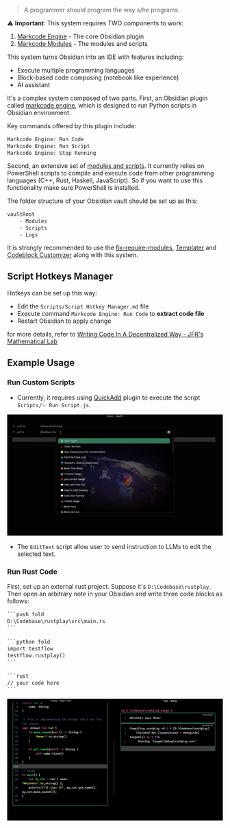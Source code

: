 > A programmer should program the way s/he programs.

⚠️ **Important**: This system requires TWO components to work:
1. [Markcode Engine](https://github.com/shuxueshuxue/Markcode-engine) - The core Obsidian plugin
2. [Markcode Modules](https://github.com/shuxueshuxue/Markcode-modules) - The modules and scripts

This system turns Obsidian into an IDE with features including:
- Execute multiple programming languages
- Block-based code composing (notebook like experience)
- AI assistant

It's a complex system composed of two parts.
First, an Obsidian plugin called [markcode engine](https://github.com/shuxueshuxue/Markcode-engine), which is designed to run Python scripts in Obsidian environment.

Key commands offered by this plugin include:

```
Markcode Engine: Run Code
Markcode Engine: Run Script
Markcode Engine: Stop Running
```

Second, an extensive set of [modules and scripts](https://github.com/shuxueshuxue/Markcode-modules). It currently relies on PowerShell scripts to compile and execute code from other programming languages (C++, Rust, Haskell, JavaScript). So if you want to use this functionality make sure PowerShell is installed.

The folder structure of your Obsidian vault should be set up as this:

```
vaultRoot
	- Modules
	- Scripts
	- Logs
```

It is strongly recommended to use the [fix-require-modules](https://github.com/mnaoumov/obsidian-fix-require-modules), [Templater]( https://github.com/SilentVoid13/Templater ) and [Codeblock Customizer](https://github.com/mugiwara85/CodeblockCustomizer) along with this system.

## Script Hotkeys Manager

Hotkeys can be set up this way:
- Edit the `Scripts/Script Hotkey Manager.md` file
- Execute command `Markcode Engine: Run Code` to **extract code file**
- Restart Obsidian to apply change

for more details, refer to [Writing Code In A Decentralized Way - JFR's Mathematical Lab](https://publish.obsidian.md/jeffry/Blogs/Markcode/Writing+Code+In+A+Decentralized+Way)

## Example Usage

### Run Custom Scripts

- Currently, it requires using [QuickAdd](https://github.com/chhoumann/quickadd) plugin to execute the script `Scripts/✨ Run Script.js`.

![](assets/Markcode%20engine%20document-1.png)

- The `EditText` script allow user to send instruction to LLMs to edit the selected text.

### Run Rust Code

First, set up an external rust project.
Suppose it's `D:\Codebase\rustplay`. Then open an arbitrary note in your Obsidian and write three code blocks as follows:

````
```push fold
D:\Codebase\rustplay\src\main.rs
```

```python fold
import testflow
testflow.rustplay()
```

```rust
// your code here
```
````

![](assets/Markcode%20engine%20document.png)
